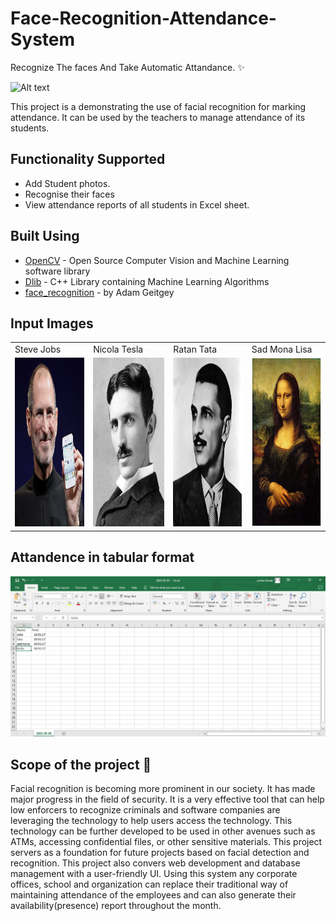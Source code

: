# Face-Recognition-Attendance-System


Recognize The faces And Take Automatic Attandance. ✨

![Alt text](https://media.tenor.com/B8ra2i-OK9QAAAAC/face-recognition.gif)


This project is a  demonstrating the use of facial recognition for marking attendance. It  can be used by the teachers to manage attendance of its students.

## Functionality Supported

- Add Student photos.
- Recognise their faces
- View attendance reports of all students in Excel sheet.




## Built Using

 - [OpenCV]() - Open Source Computer Vision and Machine Learning software library
 - [Dlib]() - C++ Library containing Machine Learning Algorithms
 - [face_recognition]() - by Adam Geitgey
 

## Input Images
<table>
  <tr>
    <td>Steve Jobs</td>
     <td>Nicola Tesla</td>
     <td>Ratan Tata</td>
     <td>Sad Mona Lisa</td>
  </tr>
  <tr>
    <td><img src="https://github.com/Omickeyee/Face-Recognition-Attendance-System/blob/23f88669dfc79a03453e4b7c4ba27d595fe57daa/photos/jobs.jpg" width=270 height=270></td>
    <td><img src="https://github.com/Omickeyee/Face-Recognition-Attendance-System/blob/d3afa836b7271ba354b9166116f2fb2e94f9951d/photos/tesla.jpg" width=270 height=270></td>
    <td><img src="https://github.com/Omickeyee/Face-Recognition-Attendance-System/blob/d3afa836b7271ba354b9166116f2fb2e94f9951d/photos/tata.jpg" width=270 height=270></td>
     <td><img src="https://github.com/Omickeyee/Face-Recognition-Attendance-System/blob/d3afa836b7271ba354b9166116f2fb2e94f9951d/photos/sadmona.jpg" width=270 height=270></td>
  </tr>
 </table>


## Attandence in tabular format 

![Alt text](https://github.com/Omickeyee/Face-Recognition-Attendance-System/blob/cdec8fce80e1a18329325b8161e3985c33a5483d/Screenshots/05-05-2023_Attandence.jpg)






## Scope of the project 🚀

Facial recognition is becoming more prominent in our society. It has made major progress in the field of security. It is a very effective tool that can help low enforcers to recognize criminals and software companies are leveraging the technology to help users access the technology. This technology can be further developed to be used in other avenues such as ATMs, accessing confidential files, or other sensitive materials. This project servers as a foundation for future projects based on facial detection and recognition. This project also convers web development and database management with a user-friendly UI. Using this system any corporate offices, school and organization can replace their traditional way of maintaining attendance of the employees and can also generate their availability(presence) report throughout the month.

